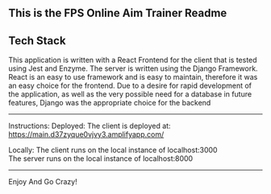 This is the FPS Online Aim Trainer Readme
------------------------------------------------------------------------------------------------------

## Tech Stack
This application is written with a React Frontend for the client that is tested using Jest and Enzyme. The server is written using the Django Framework.
React is an easy to use framework and is easy to maintain, therefore it was an easy choice for the frontend.
Due to a desire for rapid development of the application, as well as the very possible need for a database in future features,
Django was the appropriate choice for the backend

------------------------------------------------------------------------------------------------------
Instructions:
Deployed:
The client is deployed at: https://main.d37zyque0vjvy3.amplifyapp.com/

Locally:
The client runs on the local instance of localhost:3000  
The server runs on the local instance of localhost:8000  
  
------------------------------------------------------------------------------------------------------
Enjoy And Go Crazy!
  
